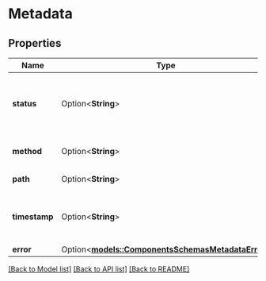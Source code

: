 # Metadata

## Properties

Name | Type | Description | Notes
------------ | ------------- | ------------- | -------------
**status** | Option<**String**> | HTTP status of the response (e.g., OK or ERROR) | [optional]
**method** | Option<**String**> | HTTP method of the request | [optional]
**path** | Option<**String**> | Requested URI path | [optional]
**timestamp** | Option<**String**> | Timestamp when response was generated | [optional]
**error** | Option<[**models::ComponentsSchemasMetadataError**](components_schemas_Metadata_error.md)> |  | [optional]

[[Back to Model list]](../README.md#documentation-for-models) [[Back to API list]](../README.md#documentation-for-api-endpoints) [[Back to README]](../README.md)



